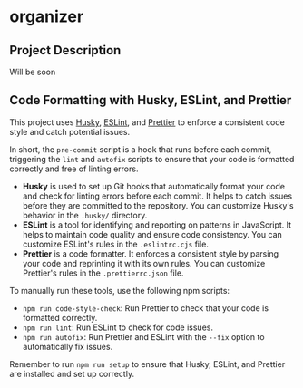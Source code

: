 # organizer

## Project Description

Will be soon

## Code Formatting with Husky, ESLint, and Prettier

This project uses [Husky](https://typicode.github.io/husky/#/), [ESLint](https://eslint.org/), and [Prettier](https://prettier.io/) to enforce a consistent code style and catch potential issues.

In short, the `pre-commit` script is a hook that runs before each commit, triggering the `lint` and `autofix` scripts to ensure that your code is formatted correctly and free of linting errors.

- **Husky** is used to set up Git hooks that automatically format your code and check for linting errors before each commit. It helps to catch issues before they are committed to the repository. You can customize Husky's behavior in the `.husky/` directory.
- **ESLint** is a tool for identifying and reporting on patterns in JavaScript. It helps to maintain code quality and ensure code consistency. You can customize ESLint's rules in the `.eslintrc.cjs` file.
- **Prettier** is a code formatter. It enforces a consistent style by parsing your code and reprinting it with its own rules. You can customize Prettier's rules in the `.prettierrc.json` file.

To manually run these tools, use the following npm scripts:

- `npm run code-style-check`: Run Prettier to check that your code is formatted correctly.
- `npm run lint`: Run ESLint to check for code issues.
- `npm run autofix`: Run Prettier and ESLint with the `--fix` option to automatically fix issues.

Remember to run `npm run setup` to ensure that Husky, ESLint, and Prettier are installed and set up correctly.
